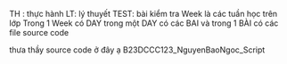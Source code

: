 TH : thực hành
LT: lý thuyết 
TEST: bài kiểm tra
Week là các tuần học trên lớp 
Trong 1 Week có DAY trong một DAY có các BAI 
và trong 1 BÀI có các file source code


thưa thầy source code ở đây ạ B23DCCC123_NguyenBaoNgoc_Script
